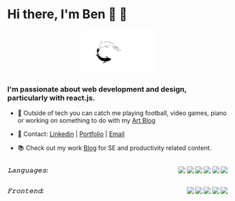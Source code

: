 # Hi there, I'm Ben 👋 🤠

<p align="center">
<img src="/assets/koi.gif" height="100px" />
</p>

### I'm passionate about web development and design, particularly with react.js.

- 👾 Outside of tech you can catch me playing football, video games, piano or working on something to do with my [Art Blog](https://www.instagram.com/featurefield/?hl=en)

- 💌 Contact: [Linkedin](https://www.linkedin.com/in/ben-taylor-tech/) | [Portfolio](https://portfolio-11585.web.app/) | [Email](Ben10Taylor10@hotmail.com)

- 📚 Check out my work [Blog](https://blog-6a15f.web.app) for SE and productivity related content.

<h5 style="display: flex; justify-content: space-between; margin: 0; padding: 0;">
<p>𝙻𝚊𝚗𝚐𝚞𝚊𝚐𝚎𝚜: </p>
<p><img src="https://img.shields.io/badge/-JavaScript-white?style=flat-square&logo=javascript" />
<img src="https://img.shields.io/badge/-TypeScript-white?style=flat-square&logo=typescript&logoColor=3178C6" />
<img src="https://img.shields.io/badge/-Python-white?style=flat-square&logo=python" />
<img src="https://img.shields.io/badge/Ruby-white?style=flat-square&logo=ruby&logoColor=E61216" />
<img src="https://img.shields.io/badge/-HTML5-white?style=flat-square&logo=html5&logoColor=E34F26" />
<img src="https://img.shields.io/badge/-CSS3-white?style=flat-square&logo=css3&logoColor=1572B6" /></p>
</h5>
<h5 style="display: flex; justify-content: space-between; margin: 0; padding: 0;">
<p>𝙵𝚛𝚘𝚗𝚝𝚎𝚗𝚍: </p>
<p><img src="https://img.shields.io/badge/-React-white?style=flat-square&logo=react" />
<img src="https://img.shields.io/badge/-Material_UI-white?style=flat-square&logo=material-ui&logoColor=0081CB" />
<img src="https://img.shields.io/badge/-GSAP-white?style=flat-square&logo=gsap&logoColor=56A818" />
<img src="https://img.shields.io/badge/-Framer_Motion%20CSS-white?style=flat-square&logo=framer-motion%20css&logoColor=38B2AC" />
<img src="https://img.shields.io/badge/-Styled_Components-white?style=flat-square&logo=styled-components&logoColor=CC6699" /></p>
</h5>
